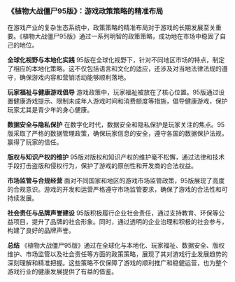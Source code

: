 ### 《植物大战僵尸95版》：游戏政策策略的精准布局

在游戏产业的复杂生态系统中，政策策略的精准布局对于游戏的长期发展至关重要。《植物大战僵尸95版》通过一系列明智的政策策略，成功地在市场中稳固了自己的地位。

**全球化视野与本地化实践**
95版在全球化视野下，针对不同地区市场的特点，制定了相应的本地化策略。这不仅包括语言和文化的适应，还涉及对当地法律法规的遵守，确保游戏内容和营销活动能够顺利落地。

**玩家福祉与健康游戏倡导**
游戏政策中，玩家福祉被放在了核心位置。95版通过设置健康游戏提示、限制未成年人游戏时间和消费额度等措施，倡导健康游戏，保护玩家尤其是青少年的身心健康。

**数据安全与隐私保护**
在数字化时代，数据安全和隐私保护是玩家关注的焦点。95版采取了严格的数据管理政策，确保玩家信息的安全，遵守各国的数据保护法规，赢得了玩家的信任。

**版权与知识产权的维护**
95版对版权和知识产权的维护毫不松懈，通过法律和技术手段打击盗版和侵权行为，保护了游戏的原创性和开发商的合法权益。

**市场监管与合规经营**
面对不同国家和地区的游戏市场监管政策，95版展现了高度的合规意识。游戏的开发和运营严格遵守市场监管要求，确保了游戏的合法性和可持续发展。

**社会责任与品牌声誉建设**
95版积极履行企业社会责任，通过支持教育、环保等公益项目，提升了品牌的社会形象。同时，通过透明的企业治理和积极的社会参与，构建了良好的品牌声誉。

**总结**
《植物大战僵尸95版》通过在全球化与本地化、玩家福祉、数据安全、版权维护、市场监管以及社会责任等方面的政策策略，展现了其对游戏行业发展趋势的深刻理解和精准把握。这些策略不仅保障了游戏的顺利推广和稳健运营，也为整个游戏行业的健康发展提供了有益的借鉴。